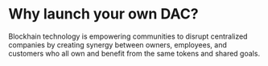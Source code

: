 **Why** launch your **own DAC**?
===

Blockhain technology is empowering communities to disrupt centralized companies by creating synergy between owners, employees, and customers who all own and benefit from the same tokens and shared goals.
